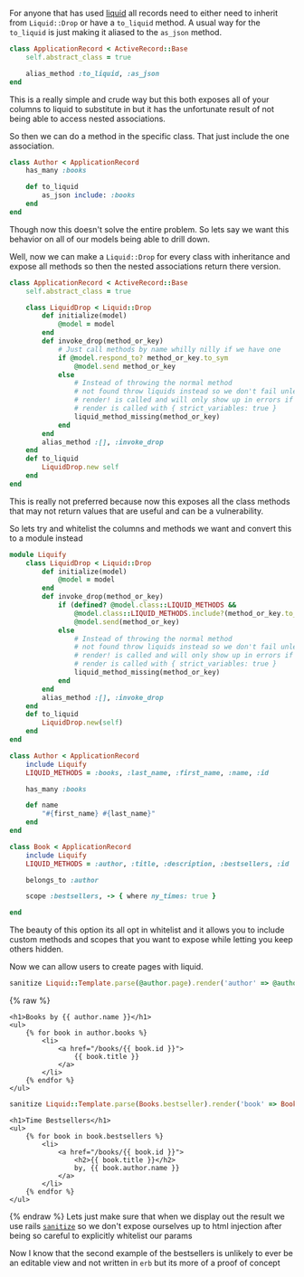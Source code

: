 For anyone that has used [liquid](http://liquidmarkup.org/) all records need to
either need to inherit from `Liquid::Drop` or have a `to_liquid` method. A usual
way for the `to_liquid` is just making it aliased to the `as_json` method.

```ruby
class ApplicationRecord < ActiveRecord::Base
    self.abstract_class = true

    alias_method :to_liquid, :as_json
end
```
This is a really simple and crude way but this both exposes all of your columns
to liquid to substitute in but it has the unfortunate result of not being able
to access nested associations.

So then we can do a method in the specific class. That just include the one
association.
```ruby
class Author < ApplicationRecord
    has_many :books

    def to_liquid
        as_json include: :books
    end
end
```
Though now this doesn't solve the entire problem. So lets say we want this
behavior on all of our models being able to drill down.

Well, now we can make a `Liquid::Drop` for every class with inheritance and
expose all methods so then the nested associations return there version.
```ruby
class ApplicationRecord < ActiveRecord::Base
    self.abstract_class = true

    class LiquidDrop < Liquid::Drop
        def initialize(model)
            @model = model
        end
        def invoke_drop(method_or_key)
            # Just call methods by name whilly nilly if we have one
            if @model.respond_to? method_or_key.to_sym
                @model.send method_or_key
            else
                # Instead of throwing the normal method
                # not found throw liquids instead so we don't fail unless
                # render! is called and will only show up in errors if the
                # render is called with { strict_variables: true }
                liquid_method_missing(method_or_key)
            end
        end
        alias_method :[], :invoke_drop
    end
    def to_liquid
        LiquidDrop.new self
    end
end
```
This is really not preferred because now this exposes all the class methods that
may not return values that are useful and can be a vulnerability.

So lets try and whitelist the columns and methods we want and convert this to a
module instead
```ruby
module Liquify
    class LiquidDrop < Liquid::Drop
        def initialize(model)
            @model = model
        end
        def invoke_drop(method_or_key)
            if (defined? @model.class::LIQUID_METHODS &&
                @model.class::LIQUID_METHODS.include?(method_or_key.to_sym))
                @model.send(method_or_key)
            else
                # Instead of throwing the normal method
                # not found throw liquids instead so we don't fail unless
                # render! is called and will only show up in errors if the
                # render is called with { strict_variables: true }
                liquid_method_missing(method_or_key)
            end
        end
        alias_method :[], :invoke_drop
    end
    def to_liquid
        LiquidDrop.new(self)
    end
end
```
```ruby
class Author < ApplicationRecord
    include Liquify
    LIQUID_METHODS = :books, :last_name, :first_name, :name, :id

    has_many :books

    def name
        "#{first_name} #{last_name}"
    end
end
```
```ruby
class Book < ApplicationRecord
    include Liquify
    LIQUID_METHODS = :author, :title, :description, :bestsellers, :id

    belongs_to :author

    scope :bestsellers, -> { where ny_times: true }

end
```
The beauty of this option its all opt in whitelist and it allows you to include
custom methods and scopes that you want to expose while letting you keep others
hidden.

Now we can allow users to create pages with liquid.
```ruby
sanitize Liquid::Template.parse(@author.page).render('author' => @author)
```
{% raw %}
```liquid
<h1>Books by {{ author.name }}</h1>
<ul>
    {% for book in author.books %}
        <li>
            <a href="/books/{{ book.id }}">
                {{ book.title }}
            </a>
        </li>
    {% endfor %}
</ul>
```
```ruby
sanitize Liquid::Template.parse(Books.bestseller).render('book' => Book)
```
```liquid
<h1>Time Bestsellers</h1>
<ul>
    {% for book in book.bestsellers %}
        <li>
            <a href="/books/{{ book.id }}">
                <h2>{{ book.title }}</h2>
                by, {{ book.author.name }}
            </a>
        </li>
    {% endfor %}
</ul>
```
{% endraw %}
Lets just make sure that when we display out the result we use rails
[`sanitize`](http://api.rubyonrails.org/classes/ActionView/Helpers/SanitizeHelper.html#method-i-sanitize)
so we don't expose ourselves up to html injection after being so careful to
explicitly whitelist our params

Now I know that the second example of the bestsellers is unlikely to ever be an
editable view and not written in `erb` but its more of a proof of concept
